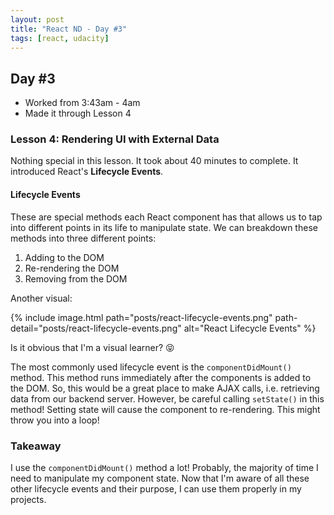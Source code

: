 ```yaml
---
layout: post
title: "React ND - Day #3"
tags: [react, udacity]
---
```


## Day #3
* Worked from 3:43am - 4am
* Made it through Lesson 4

### Lesson 4: Rendering UI with External Data
Nothing special in this lesson. It took about 40 minutes to complete. It introduced React's **Lifecycle Events**.

#### Lifecycle Events
These are special methods each React component has that allows us to tap into different points in its life to manipulate state. We can breakdown these methods into three different points:
1. Adding to the DOM
2. Re-rendering the DOM
3. Removing from the DOM

Another visual:

{% include image.html path="posts/react-lifecycle-events.png" path-detail="posts/react-lifecycle-events.png" alt="React Lifecycle Events" %}

Is it obvious that I'm a visual learner? 😝

The most commonly used lifecycle event is the `componentDidMount()` method. This method runs immediately after the components is added to the DOM. So, this would be a great place to make AJAX calls, i.e. retrieving data from our backend server. However, be careful calling `setState()` in this method! Setting state will cause the component to re-rendering. This might throw you into a loop!

### Takeaway
I use the `componentDidMount()` method a lot! Probably, the majority of time I need to manipulate my component state. Now that I'm aware of all these other lifecycle events and their purpose, I can use them properly in my projects.
